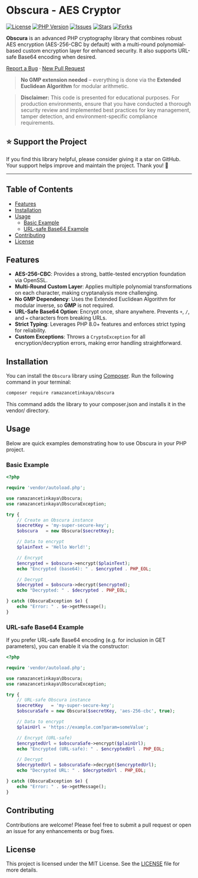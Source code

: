 # Obscura - AES Cryptor

[![License](https://img.shields.io/badge/license-MIT-blue.svg)](LICENSE)
[![PHP Version](https://img.shields.io/badge/PHP-8.0%2B-blue)](https://www.php.net/)
[![Issues](https://img.shields.io/github/issues/ramazancetinkaya/ObscuraCrypt?color=green)](https://github.com/ramazancetinkaya/ObscuraCrypt/issues)
[![Stars](https://img.shields.io/github/stars/ramazancetinkaya/ObscuraCrypt?color=yellow)](https://github.com/ramazancetinkaya/ObscuraCrypt/stargazers)
[![Forks](https://img.shields.io/github/forks/ramazancetinkaya/ObscuraCrypt?color=lightgrey)](https://github.com/ramazancetinkaya/ObscuraCrypt/network)

**Obscura** is an advanced PHP cryptography library that combines robust AES encryption (AES-256-CBC by default) with a multi-round polynomial-based custom encryption layer for enhanced security. It also supports URL-safe Base64 encoding when desired.

<a href="https://github.com/ramazancetinkaya/ObscuraCrypt/issues">Report a Bug</a>
·
<a href="https://github.com/ramazancetinkaya/ObscuraCrypt/pulls">New Pull Request</a>

> **No GMP extension needed** – everything is done via the **Extended Euclidean Algorithm** for modular arithmetic.

> **Disclaimer:** This code is presented for educational purposes. For production environments, ensure that you have conducted a thorough security review and implemented best practices for key management, tamper detection, and environment-specific compliance requirements.

## ⭐ Support the Project

If you find this library helpful, please consider giving it a star on GitHub. Your support helps improve and maintain the project. Thank you! 🌟

---

## Table of Contents
- [Features](#features)
- [Installation](#installation)
- [Usage](#usage)
  - [Basic Example](#basic-example)
  - [URL-safe Base64 Example](#url-safe-base64-example)
- [Contributing](#contributing)
- [License](#license)

## Features

- **AES-256-CBC**: Provides a strong, battle-tested encryption foundation via OpenSSL.
- **Multi-Round Custom Layer**: Applies multiple polynomial transformations on each character, making cryptanalysis more challenging.
- **No GMP Dependency**: Uses the Extended Euclidean Algorithm for modular inverse, so **GMP** is not required.
- **URL-Safe Base64 Option**: Encrypt once, share anywhere. Prevents `+`, `/`, and `=` characters from breaking URLs.
- **Strict Typing**: Leverages PHP 8.0+ features and enforces strict typing for reliability.
- **Custom Exceptions**: Throws a `CryptoException` for all encryption/decryption errors, making error handling straightforward.

## Installation

You can install the `Obscura` library using [Composer](https://getcomposer.org/). Run the following command in your terminal:

```bash
composer require ramazancetinkaya/obscura
```

This command adds the library to your composer.json and installs it in the vendor/ directory.

## Usage

Below are quick examples demonstrating how to use Obscura in your PHP project.

### Basic Example

```php
<?php

require 'vendor/autoload.php';

use ramazancetinkaya\Obscura;
use ramazancetinkaya\ObscuraException;

try {
    // Create an Obscura instance
    $secretKey = 'my-super-secure-key';
    $obscura   = new Obscura($secretKey);

    // Data to encrypt
    $plainText = 'Hello World!';

    // Encrypt
    $encrypted = $obscura->encrypt($plainText);
    echo "Encrypted (base64): " . $encrypted . PHP_EOL;

    // Decrypt
    $decrypted = $obscura->decrypt($encrypted);
    echo "Decrypted: " . $decrypted . PHP_EOL;

} catch (ObscuraException $e) {
    echo "Error: " . $e->getMessage();
}
```

### URL-safe Base64 Example

If you prefer URL-safe Base64 encoding (e.g. for inclusion in GET parameters), you can enable it via the constructor:

```php
<?php

require 'vendor/autoload.php';

use ramazancetinkaya\Obscura;
use ramazancetinkaya\ObscuraException;

try {
    // URL-safe Obscura instance
    $secretKey   = 'my-super-secure-key';
    $obscuraSafe = new Obscura($secretKey, 'aes-256-cbc', true);

    // Data to encrypt
    $plainUrl = 'https://example.com?param=someValue';

    // Encrypt (URL-safe)
    $encryptedUrl = $obscuraSafe->encrypt($plainUrl);
    echo "Encrypted (URL-safe): " . $encryptedUrl . PHP_EOL;

    // Decrypt
    $decryptedUrl = $obscuraSafe->decrypt($encryptedUrl);
    echo "Decrypted URL: " . $decryptedUrl . PHP_EOL;

} catch (ObscuraException $e) {
    echo "Error: " . $e->getMessage();
}
```

## Contributing

Contributions are welcome! Please feel free to submit a pull request or open an issue for any enhancements or bug fixes.

## License

This project is licensed under the MIT License. See the [LICENSE](LICENSE) file for more details.
